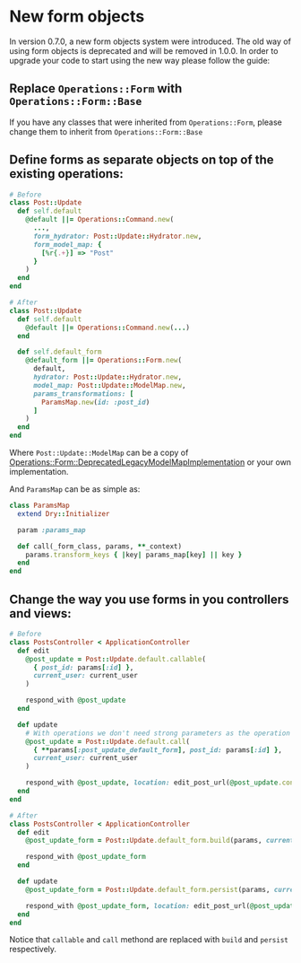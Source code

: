 # New form objects

In version 0.7.0, a new form objects system were introduced. The old way of using form objects is deprecated and will be removed in 1.0.0. In order to upgrade your code to start using the new way please follow the guide:

## Replace `Operations::Form` with `Operations::Form::Base`

If you have any classes that were inherited from `Operations::Form`, please change them to inherit from `Operations::Form::Base`

## Define forms as separate objects on top of the existing operations:

```ruby
# Before
class Post::Update
  def self.default
    @default ||= Operations::Command.new(
      ...,
      form_hydrator: Post::Update::Hydrator.new,
      form_model_map: {
        [%r{.+}] => "Post"
      }
    )
  end
end

# After
class Post::Update
  def self.default
    @default ||= Operations::Command.new(...)
  end

  def self.default_form
    @default_form ||= Operations::Form.new(
      default,
      hydrator: Post::Update::Hydrator.new,
      model_map: Post::Update::ModelMap.new,
      params_transformations: [
        ParamsMap.new(id: :post_id)
      ]
    )
  end
end
```

Where `Post::Update::ModelMap` can be a copy of [Operations::Form::DeprecatedLegacyModelMapImplementation](https://github.com/BookingSync/operations/blob/main/lib/operations/form/deprecated_legacy_model_map_implementation.rb) or your own implementation.

And `ParamsMap` can be as simple as:

```ruby
class ParamsMap
  extend Dry::Initializer

  param :params_map

  def call(_form_class, params, **_context)
    params.transform_keys { |key| params_map[key] || key }
  end
end
```

## Change the way you use forms in you controllers and views:

```ruby
# Before
class PostsController < ApplicationController
  def edit
    @post_update = Post::Update.default.callable(
      { post_id: params[:id] },
      current_user: current_user
    )

    respond_with @post_update
  end

  def update
    # With operations we don't need strong parameters as the operation contract takes care of this.
    @post_update = Post::Update.default.call(
      { **params[:post_update_default_form], post_id: params[:id] },
      current_user: current_user
    )

    respond_with @post_update, location: edit_post_url(@post_update.context[:post])
  end
end

# After
class PostsController < ApplicationController
  def edit
    @post_update_form = Post::Update.default_form.build(params, current_user: current_user)

    respond_with @post_update_form
  end

  def update
    @post_update_form = Post::Update.default_form.persist(params, current_user: current_user)

    respond_with @post_update_form, location: edit_post_url(@post_update_form.operation_result.context[:post])
  end
end
```

Notice that `callable` and `call` methond are replaced with `build` and `persist` respectively.

